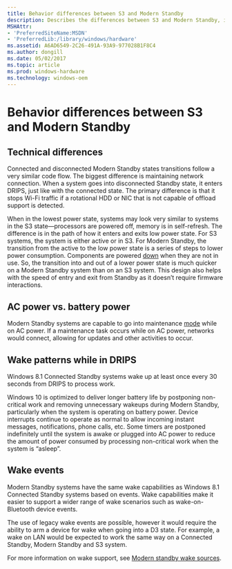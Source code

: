 ```yaml
---
title: Behavior differences between S3 and Modern Standby
description: Describes the differences between S3 and Modern Standby, including technical differences, AC power over battery power, wake patterns, and wake events.
MSHAttr:
- 'PreferredSiteName:MSDN'
- 'PreferredLib:/library/windows/hardware'
ms.assetid: A6AD6549-2C26-491A-93A9-977028B1F8C4
ms.author: dongill
ms.date: 05/02/2017
ms.topic: article
ms.prod: windows-hardware
ms.technology: windows-oem
---
```


# Behavior differences between S3 and Modern Standby


## Technical differences


Connected and disconnected Modern Standby states transitions follow a very similar code flow. The biggest difference is maintaining network connection. When a system goes into disconnected Standby state, it enters DRIPS, just like with the connected state. The primary difference is that it stops Wi-Fi traffic if a rotational HDD or NIC that is not capable of offload support is detected.

When in the lowest power state, systems may look very similar to systems in the S3 state—processors are powered off, memory is in self-refresh. The difference is in the path of how it enters and exits low power state. For S3 systems, the system is either active or in S3. For Modern Standby, the transition from the active to the low power state is a series of steps to lower power consumption. Components are powered [down](device-specific-power-management-for-modern-standby.md) when they are not in use. So, the transition into and out of a lower power state is much quicker on a Modern Standby system than on an S3 system. This design also helps with the speed of entry and exit from Standby as it doesn’t require firmware interactions.

## AC power vs. battery power


Modern Standby systems are capable to go into maintenance [mode](http://msdn.microsoft.com/library/windows/desktop/jj835985.aspx) while on AC power. If a maintenance task occurs while on AC power, networks would connect, allowing for updates and other activities to occur.

## Wake patterns while in DRIPS


Windows 8.1 Connected Standby systems wake up at least once every 30 seconds from DRIPS to process work.

Windows 10 is optimized to deliver longer battery life by postponing non-critical work and removing unnecessary wakeups during Modern Standby, particularly when the system is operating on battery power. Device interrupts continue to operate as normal to allow incoming instant messages, notifications, phone calls, etc. Some timers are postponed indefinitely until the system is awake or plugged into AC power to reduce the amount of power consumed by processing non-critical work when the system is “asleep”.

## Wake events


Modern Standby systems have the same wake capabilities as Windows 8.1 Connected Standby systems based on events. Wake capabilities make it easier to support a wider range of wake scenarios such as wake-on-Bluetooth device events.

The use of legacy wake events are possible, however it would require the ability to arm a device for wake when going into a D3 state. For example, a wake on LAN would be expected to work the same way on a Connected Standby, Modern Standby and S3 system.

For more information on wake support, see [Modern standby wake sources](modern-standby-wake-sources.md).

 

 






